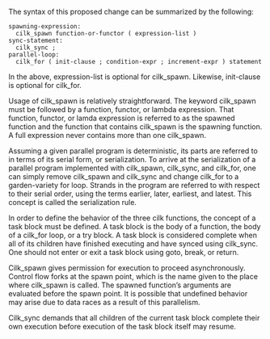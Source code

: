 The syntax of this proposed change can be summarized by the following:  

~~~~~~~~~~~~~~  
spawning-expression:  
  cilk_spawn function-or-functor ( expression-list )  
sync-statement:  
  cilk_sync ;  
parallel-loop:  
  cilk_for ( init-clause ; condition-expr ; increment-expr ) statement  
~~~~~~~~~~~~~~  
In the above, expression-list is optional for cilk_spawn. Likewise, init-clause is optional for cilk_for.

Usage of cilk_spawn is relatively straightforward. The keyword cilk_spawn must be followed by a function, functor, or lambda expression. That function, functor, or lamda expression is referred to as the spawned function and the function that contains cilk_spawn is the spawning function. A full expression never contains more than one cilk_spawn.  
  
Assuming a given parallel program is deterministic, its parts are referred to in terms of its serial form, or serialization. To arrive at the serialization of a parallel program implemented with cilk_spawn, cilk_sync, and cilk_for, one can simply remove cilk_spawn and cilk_sync and change cilk_for to a garden-variety for loop. Strands in the program are referred to with respect to their serial order, using the terms earlier, later, earliest, and latest. This concept is called the serialization rule.  
  
In order to define the behavior of the three cilk functions, the concept of a task block must be defined. A task block is the body of a function, the body of a cilk_for loop, or a try block. A task block is considered complete when all of its children have finished executing and have synced using cilk_sync. One should not enter or exit a task block using goto, break, or return.  
  
Cilk_spawn gives permission for execution to proceed asynchronously. Control flow forks at the spawn point, which is the name given to the place where cilk_spawn is called. The spawned function’s arguments are evaluated before the spawn point. It is possible that undefined behavior may arise due to data races as a result of this parallelism.  
  
Cilk_sync demands that all children of the current task block complete their own execution before execution of the task block itself may resume.  
  
